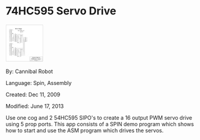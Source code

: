 # 74HC595 Servo Drive

![74HC595_Servo_r3.jpg](74HC595_Servo_r3.jpg)

By: Cannibal Robot

Language: Spin, Assembly

Created: Dec 11, 2009

Modified: June 17, 2013

Use one cog and 2 54HC595 SIPO's to create a 16 output PWM servo drive using 5 prop ports. This app consists of a SPIN demo program which shows how to start and use the ASM program which drives the servos.
